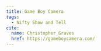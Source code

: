 ```yaml
---
title: Game Boy Camera
tags:
  - Nifty Show and Tell
cite:
  name: Christopher Graves
  href: https://gameboycamera.com/
---
```

